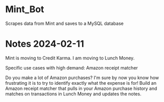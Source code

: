 # Mint_Bot
Scrapes data from Mint and saves to a MySQL database


# Notes 2024-02-11
Mint is moving to Credit Karma. I am moving to Lunch Money.

Specific use cases with high demand:
Amazon receipt matcher

Do you make a lot of Amazon purchases? I'm sure by now you know how frustrating it is to try to identify exactly what the expense is for! Build an Amazon receipt matcher that pulls in your Amazon purchase history and matches on transactions in Lunch Money and updates the notes.